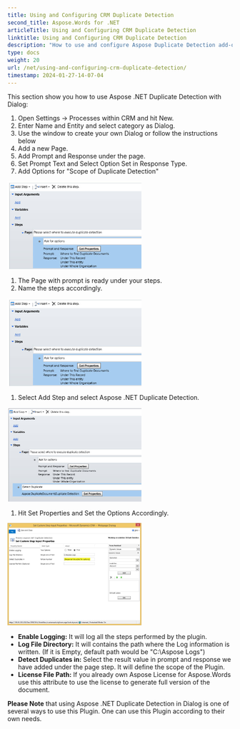 ```yaml
---
title: Using and Configuring CRM Duplicate Detection
second_title: Aspose.Words for .NET
articleTitle: Using and Configuring CRM Duplicate Detection
linktitle: Using and Configuring CRM Duplicate Detection
description: "How to use and configure Aspose Duplicate Detection add-on using C#."
type: docs
weight: 20
url: /net/using-and-configuring-crm-duplicate-detection/
timestamp: 2024-01-27-14-07-04
---
```


This section show you how to use Aspose .NET Duplicate Detection with Dialog:

1. Open Settings -> Processes within CRM and hit New.
1. Enter Name and Entity and select category as Dialog.
1. Use the window to create your own Dialog or follow the instructions below
1. Add a new Page.
1. Add Prompt and Response under the page.
1. Set Prompt Text and Select Option Set in Response Type.
1. Add Options for "Scope of Duplicate Detection" 

![using-and-configuring-crm-duplicate-detection-1](1)

1. The Page with prompt is ready under your steps.
1. Name the steps accordingly. 

![using-and-configuring-crm-duplicate-detection-2](1)

1. Select Add Step and select Aspose .NET Duplicate Detection. 

![using-and-configuring-crm-duplicate-detection-2](2)

1. Hit Set Properties and Set the Options Accordingly. 

![using-and-configuring-crm-duplicate-detection-3](3)

- **Enable Logging:** It will log all the steps performed by the plugin.
- **Log File Directory:** It will contains the path where the Log information is written. (If it is Empty, default path would be "C:\Aspose Logs")
- **Detect Duplicates in:** Select the result value in prompt and response we have added under the page step. It will define the scope of the Plugin.
- **License File Path:** If you already own Aspose License for Aspose.Words use this attribute to use the license to generate full version of the document.

**Please Note** that using Aspose .NET Duplicate Detection in Dialog is one of several ways to use this Plugin. One can use this Plugin according to their own needs.
